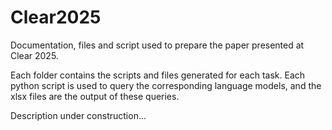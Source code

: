 # Clear2025
Documentation, files and script used to prepare the paper presented at Clear 2025.

Each folder contains the scripts and files generated for each task. Each python script is used to query the corresponding language models, and the xlsx files are the output of these queries.

Description under construction...